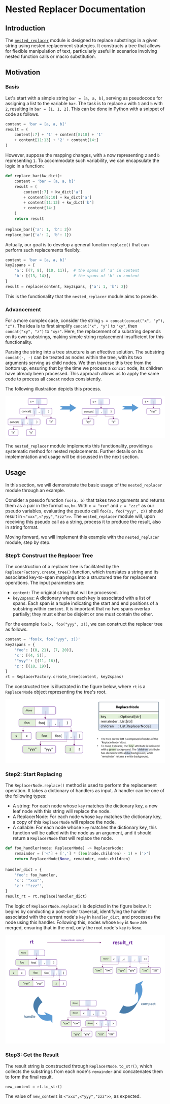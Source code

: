 # Nested Replacer Documentation

## Introduction

The [`nested_replacer`](../sparql_ply/nested_replacer.py) module is designed to replace substrings in a given string using nested replacement strategies. It constructs a tree that allows for flexible manipulation of text, particularly useful in scenarios involving nested function calls or macro substitution.

## Motivation

### Basis

Let's start with a simple string `bar = [a, a, b]`, serving as pseudocode for assigning a list to the variable `bar`.  The task is to replace `a` with `1` and `b` with `2`, resulting in `bar = [1, 1, 2]`. This can be done in Python with a snippet of code as follows.

```python
content = 'bar = [a, a, b]'
result = (
    content[:7] + '1' + content[8:10] + '1'
    + content[11:13] + '2' + content[14:]
)
```

However, suppose the mapping changes, with `a` now representing `2` and `b` representing `1`. To accommodate such variability, we can encapsulate the logic in a function:

```python
def replace_bar(kw_dict):
    content = 'bar = [a, a, b]'
    result = (
        content[:7] + kw_dict['a']
        + content[8:10] + kw_dict['a']
        + content[11:13] + kw_dict['b']
        + content[14:]
    )
    return result

replace_bar({'a': 1, 'b': 2})
replace_bar({'a': 2, 'b': 1})
```

Actually, our goal is to develop a general function `replace()` that can perform such replacements flexibly.

```python
content = 'bar = [a, a, b]'
key2spans = {
    'a': [(7, 8), (10, 11)],  # the spans of 'a' in content
    'b': [(13, 14)],          # the spans of 'b' in content
}
result = replace(content, key2spans, {'a': 1, 'b': 2})
```

This is the functionality that the `nested_replacer` module aims to provide.

### Advancement

For a more complex case, consider the string `s = concat(concat("x", "y"), "z")`. The idea is to first simplify `concat("x", "y")` to `"xy"`, then `concat("xy", "z")` to `"xyz"`. Here, the replacement of a substring depends on its own substrings, making simple string replacement insufficient for this functionality.

Parsing the string into a tree structure is an effective solution. The substring `concat(·, ·)` can be treated as nodes within the tree, with its two arguments serving as child nodes. We then traverse this tree from the bottom up, ensuring that by the time we process a `concat` node, its children have already been processed. This approach allows us to apply the same code to process all `concat` nodes consistently.

The following illustration depicts this process.

![bottom_up](figure/nr_bottom_up.png)

The `nested_replacer` module implements this functionality, providing a systematic method for nested replacements. Further details on its implementation and usage will be discussed in the next section.

## Usage

In this section, we will demonstrate the basic usage of the `nested_replacer` module through an example.

Consider a pseudo function `foo(a, b)` that takes two arguments and returns them as a pair in the format `<a,b>`. With `x = "xxx"` and `z = "zzz"` as our pseudo variables, evaluating the pseudo call `foo(x, foo("yyy", z))` should result in `<"xxx",<"yyy","zzz">>`. The `nested_replacer` module will, upon receiving this pseudo call as a string, process it to produce the result, also in string format.

Moving forward, we will implement this example with the `nested_replacer` module, step by step.


### Step1: Construct the Replacer Tree

The construction of a replacer tree is facilitated by the `ReplacerFactory.create_tree()` function, which translates a string and its associated key-to-span mappings into a structured tree for replacement operations. The input parameters are:

- `content`: The original string that will be processed.
- `key2spans`: A dictionary where each key is associated with a list of spans. Each span is a tuple indicating the start and end positions of a substring within `content`. It is important that no two spans overlap partially; they must either be disjoint or one must contain the other.

For the example `foo(x, foo("yyy", z))`, we can construct the replacer tree as follows.

```python
content = 'foo(x, foo("yyy", z))'
key2spans = {
    'foo': [(0, 21), (7, 20)],
    'x': [(4, 5)],
    '"yyy"': [(11, 16)],
    'z': [(18, 19)],
}
rt = ReplacerFactory.create_tree(content, key2spans)
```

The constructed tree is illustrated in the figure below, where `rt` is a `ReplacerNode` object representing the tree's root.

![rt](figure/nr_rt.png)


### Step2: Start Replacing

The `ReplacerNode.replace()` method is used to perform the replacement operation. It takes a dictionary of handlers as input. A handler can be one of the following types:

- A string: For each node whose `key` matches the dictionary key, a new leaf node with this string will replace the node.
- A ReplacerNode: For each node whose `key` matches the dictionary key, a copy of this `ReplacerNode` will replace the node.
- A callable: For each node whose `key` matches the dictionary key, this function will be called with the node as an argument, and it should return a `ReplacerNode` that will replace the node.

```python
def foo_handler(node: ReplacerNode) -> ReplacerNode:
    remainder = ['<'] + [','] * (len(node.children) - 1) + ['>']
    return ReplacerNode(None, remainder, node.children)

handler_dict = {
    'foo': foo_handler,
    'x': '"xxx"',
    'z': '"zzz"',
}
result_rt = rt.replace(handler_dict)
```

The logic of `ReplacerNode.replace()` is depicted in the figure below. It begins by conducting a post-order traversal, identifying the handler associated with the current node's `key` in `handler_dict`, and processes the node using this handler. Following this, nodes whose `key` is `None` are merged, ensuring that in the end, only the root node's `key` is `None`.

![rt_replace](figure/nr_rt_replace.png)


### Step3: Get the Result

The result string is constructed through `ReplacerNode.to_str()`, which collects the substrings from each node's `remainder` and concatenates them to form the final result.

```python
new_content = rt.to_str()
```

The value of `new_content` is `<"xxx",<"yyy","zzz">>`, as expected.

